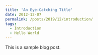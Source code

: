 ```yaml
---
title: 'An Eye-Catching Title'
date: 2012-12-07
permalink: /posts/2019/12/introduction/
tags:
  - Introduction
  - Hello World
---
```


This is a sample blog post.
